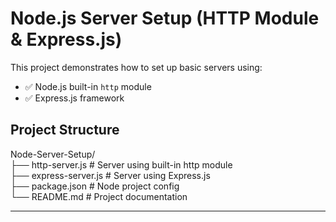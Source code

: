 # Node.js Server Setup (HTTP Module & Express.js)

This project demonstrates how to set up basic servers using:

- ✅ Node.js built-in `http` module
- ✅ Express.js framework

## Project Structure

Node-Server-Setup/  
├── http-server.js # Server using built-in http module  
├── express-server.js # Server using Express.js  
├── package.json # Node project config  
└── README.md # Project documentation

---
